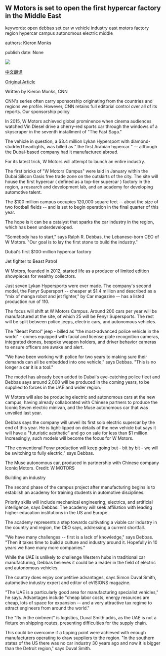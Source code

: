 ## W Motors is set to open the first hypercar factory in the Middle East

keywords: open debbas set car w vehicle industry east motors factory region hypercar campus autonomous electric middle

authors: Kieron Monks

publish date: None

![](https://cdn.cnn.com/cnnnext/dam/assets/200221161718-beast-patrol-tease-2-super-tease.jpg)

[中文翻译](W%20Motors%20is%20set%20to%20open%20the%20first%20hypercar%20factory%20in%20the%20Middle%20East_zh.md)

[Original Article](https://edition.cnn.com/style/article/w-motors-factory-dubai/index.html)

Written by Kieron Monks, CNN

CNN's series often carry sponsorship originating from the countries and regions we profile. However, CNN retains full editorial control over all of its reports. Our sponsorship policy

In 2015, W Motors achieved global prominence when cinema audiences watched Vin Diesel drive a cherry-red sports car through the windows of a skyscraper in the seventh installment of "The Fast Saga."

The vehicle in question, a $3.4 million Lykan Hypersport with diamond-studded headlights, was billed as " the first Arabian hypercar " -- although the Dubai-based company had it manufactured abroad.

For its latest trick, W Motors will attempt to launch an entire industry.

The first bricks of "W Motors Campus" were laid in January within the Dubai Silicon Oasis free trade zone on the outskirts of the city. The site will house the first hypercar ( defined as a top-tier supercar ) factory in the region, a research and development lab, and an academy for developing automotive talent.

The $100 million campus occupies 120,000 square feet -- about the size of two football fields -- and is set to begin operation in the final quarter of this year.

The hope is it can be a catalyst that sparks the car industry in the region, which has been underdeveloped.

"Somebody has to start," says Ralph R. Debbas, the Lebanese-born CEO of W Motors. "Our goal is to lay the first stone to build the industry."

Dubai's first $100-million hypercar factory

Jet fighter to Beast Patrol

W Motors, founded in 2012, started life as a producer of limited edition showpieces for wealthy collectors.

Just seven Lykan Hypersports were ever made. The company's second model, the Fenyr Supersport -- cheaper at $1.4 million and described as a "mix of manga robot and jet fighter," by Car magazine -- has a listed production run of 110.

The focus will shift at W Motors Campus. Around 200 cars per year will be manufactured at the site, of which 25 will be Fenyr Supersports. The rest will be split between police jeeps, electric cars, and autonomous vehicles.

The "Beast Patrol" jeep - billed as "the most-advanced police vehicle in the world" - comes equipped with facial and license plate recognition cameras, integrated drones, bespoke weapon holders, and driver behavior cameras to ensure officers are awake and alert.

"We have been working with police for two years to making sure their demands can all be embedded into one vehicle," says Debbas. "This is no longer a car it is a tool."

The model has already been added to Dubai's eye-catching police fleet and Debbas says around 2,000 will be produced in the coming years, to be supplied to forces in the UAE and wider region.

W Motors will also be producing electric and autonomous cars at the new campus, having already collaborated with Chinese partners to produce the Iconiq Seven electric minivan, and the Muse autonomous car that was unveiled last year.

Debbas says the company will unveil its first solo electric supercar by the end of this year. He is tight-lipped on details of the new vehicle but says it will have a "futuristic aesthetic" and go on sale for less than $1 million. Increasingly, such models will become the focus for W Motors.

"The conventional Fenyr production will keep going but - bit by bit - we will be switching to fully electric," says Debbas.

The Muse autonomous car, produced in partnership with Chinese company Iconiq Motors. Credit: W MOTORS

Building an industry

The second phase of the campus project after manufacturing begins is to establish an academy for training students in automotive disciplines.

Priority skills will include mechanical engineering, electrics, and artificial intelligence, says Debbas. The academy will seek affiliation with leading higher education institutions in the US and Europe.

The academy represents a step towards cultivating a viable car industry in the country and region, the CEO says, addressing a current shortfall.

"We have many challenges -- first is a lack of knowledge," says Debbas. "Then it takes time to build a culture and industry around it. Hopefully in 10 years we have many more companies."

While the UAE is unlikely to challenge Western hubs in traditional car manufacturing, Debbas believes it could be a leader in the field of electric and autonomous vehicles.

The country does enjoy competitive advantages, says Simon Duval Smith, automotive industry expert and editor of eVISIONS magazine.

"The UAE is a particularly good area for manufacturing specialist vehicles," he says. Advantages include "cheap labor costs, energy resources are cheap, lots of space for expansion -- and a very attractive tax regime to attract engineers from around the world."

The "fly in the ointment" is logistics, Duval Smith adds, as the UAE is not a fixture on shipping routes, presenting difficulties for the supply chain.

This could be overcome if a tipping point were achieved with enough manufacturers operating to draw suppliers to the region. "In the southern states of the US there was no car industry 30 years ago and now it is bigger than the Detroit region," says Duval Smith.
